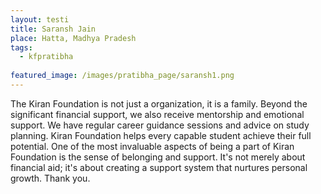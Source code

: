 ```yaml
---
layout: testi
title: Saransh Jain
place: Hatta, Madhya Pradesh 
tags:
  - kfpratibha
  
featured_image: /images/pratibha_page/saransh1.png
---
```

The Kiran Foundation is not just a organization, it is a family. Beyond the significant financial support, we also receive mentorship and emotional support. We have regular career guidance sessions and advice on study planning. Kiran Foundation helps every capable student achieve their full potential. One of the most invaluable aspects of being a part of Kiran Foundation is the sense of belonging and support. It's not merely about financial aid; it's about creating a support system that nurtures personal growth.
Thank you.